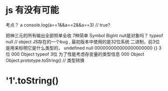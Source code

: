 # js 有没有可能
考点？
    a
    console.log(a==1&&a==2&&a==3) // true?

把神三元的所有输出全部照单全收
7种简单 Symbol BigInt
null是对象吗？  typeof null  //  object
JS存在的一个bug , 最初版本中使用的是32位系统
二进制，前3位是用来标明它是什么类型的，
undefined null 000000000000000000000
{} 3位 000 Object
typeof 3位
为了性能考虑存变量的类型信息 000 Object
Object.prototype.toString() // 类型转换

# '1'.toString()